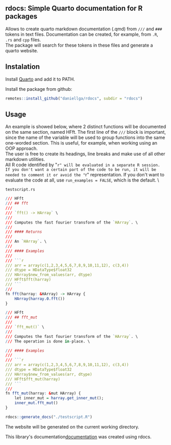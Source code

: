 ## rdocs: Simple Quarto documentation for R packages 

Allows to create quarto markdown documentation (.qmd) from `///` and `###` tokens in text files. Documentation can be created, for example, from `.R`, `.rs` and `cpp` files. \
The package will search for these tokens in these files and generate a quarto website.

## Instalation

Install [Quarto](https://quarto.org/) and add it to PATH.

Install the package from github:
```r
remotes::install_github("daniellga/rdocs", subdir = "rdocs")
```


## Usage

An example is showed below, where 2 distinct functions will be documented on the same section, named HFft. 
The first line of the `///` block is important, since the name of the variable will be used to group functions into the same one-worded section. This is useful, for example, when working using an OOP approach. \
The user is free to create its headings, line breaks and make use of all other markdown utilities. \
All R code identified by "```r" will be evaluated in a separate R session. If you don't want a certain part of the code to be run, it will be needed to comment it or avoid the "```r" representation. If you don't want to evaluate the code at all, use `run_examples = FALSE`, which is the default. \

`testscript.rs`
```r
/// HFft
/// ## fft
///
/// `fft() -> HArray` \
///
/// Computes the fast fourier transform of the `HArray`. \
///
/// #### Returns
///
/// An `HArray`. \
///
/// #### Examples
///
/// ```r
/// arr = array(c(1,2,3,4,5,6,7,8,9,10,11,12), c(3,4))
/// dtype = HDataType$float32
/// HArray$new_from_values(arr, dtype)
/// HFft$fft(harray)
/// ```
///
fn fft(harray: &HArray) -> HArray {
    HArray(harray.0.fft())
}

/// HFft
/// ## fft_mut
///
/// `fft_mut()` \
///
/// Computes the fast fourier transform of the `HArray`. \
/// The operation is done in-place. \

/// #### Examples
///
/// ```r
/// arr = array(c(1,2,3,4,5,6,7,8,9,10,11,12), c(3,4))
/// dtype = HDataType$float32
/// HArray$new_from_values(arr, dtype)
/// HFft$fft_mut(harray)
/// ```
///
fn fft_mut(harray: &mut HArray) {
    let inner_mut = harray.get_inner_mut();
    inner_mut.fft_mut()
}
```

```r
rdocs::generate_docs("./testscript.R")
```

The website will be generated on the current working directory.

This library's documentation[documentation](https://daniellga.github.io/rdocs/) was created using rdocs.


